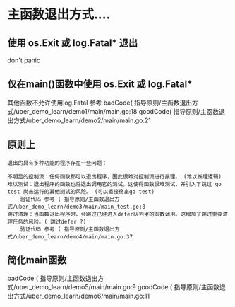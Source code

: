 
# 主函数退出方式....
## 使用 os.Exit 或 log.Fatal* 退出
don't panic

## 仅在main()函数中使用 os.Exit 或 log.Fatal* 
其他函数不允许使用log.Fatal
参考 badCode( 指导原则/主函数退出方式/uber_demo_learn/demo1/main/main.go:18
    goodCode( 指导原则/主函数退出方式/uber_demo_learn/demo2/main/main.go:21
    
    
## 原则上 
    退出的具有多种功能的程序存在一些问题：
    
    不明显的控制流：任何函数都可以退出程序，因此很难对控制流进行推理。 (难以推理逻辑)
    难以测试：退出程序的函数也将退出调用它的测试。这使得函数很难测试，并引入了跳过 go test 尚未运行的其他测试的风险。 (可以直接终止go test)
        验证代码 参考 ( 指导原则/主函数退出方式/uber_demo_learn/demo3/main/main_test.go:8
    跳过清理：当函数退出程序时，会跳过已经进入defer队列里的函数调用。这增加了跳过重要清理任务的风险。( 跳过defer ?)
        验证代码 参考 ( 指导原则/主函数退出方式/uber_demo_learn/demo4/main/main.go:37


## 简化main函数
badCode ( 指导原则/主函数退出方式/uber_demo_learn/demo5/main/main.go:9
goodCode ( 指导原则/主函数退出方式/uber_demo_learn/demo6/main/main.go:11         